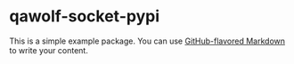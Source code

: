 # qawolf-socket-pypi

This is a simple example package. You can use
[GitHub-flavored Markdown](https://guides.github.com/features/mastering-markdown/)
to write your content.